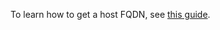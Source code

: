 To learn how to get a host FQDN, see [this guide](../../../managed-mongodb/operations/connect/index.md#get-fqdn).
